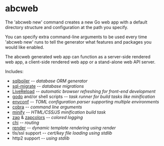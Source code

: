# abcweb

The 'abcweb new' command creates a new Go web app with a default directory
structure and configuration at the path you specify.

You can specify extra command-line arguments to be used every time 'abcweb new'
runs to tell the generator what features and packages you would like enabled.

The abcweb generated web app can function as a server-side rendered web app, 
a client-side rendered web app or a stand-alone web API server.

Includes:
* [sqlboiler](https://github.com/vattle/sqlboiler) *-- database ORM generator*
* [sql-migrate](https://github.com/rubenv/sql-migrate) *-- database migrations*
* [LiveReload](https://github.com/jaschaephraim/lrserver) *-- automatic browser refreshing for front-end development*
* [godo](https://github.com/go-godo/godo) and/or shell scripts *-- task runner for build tasks like minification*
* [envconf](https://github.com/nullbio/envconf) *-- TOML configuration parser supporting multiple environments*
* [cobra](https://github.com/spf13/cobra) *-- command line arguments*
* [minify](https://github.com/tdewolff/minify) *-- HTML/CSS/JS minification build task*
* [zap](https://github.com/uber-go/zap) & [zapcolors](https://github.com/aarondl/zapcolors) *-- colored logging*
* [chi](https://github.com/pressly/chi) *-- routing*
* [render](https://github.com/unrolled/render) *-- dynamic template rendering using render*
* tls/ssl support *-- cert/key file loading using stdlib*
* http2 support *-- using stdlib*

